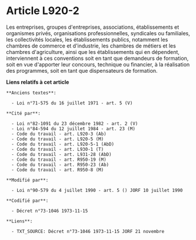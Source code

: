 # Article L920-2

Les entreprises, groupes d'entreprises, associations, établissements et organismes privés, organisations professionnelles,
syndicales ou familiales, les collectivités locales, les établissements publics, notamment les chambres de commerce et
d'industrie, les chambres de métiers et les chambres d'agriculture, ainsi que les établissements qui en dépendent,
interviennent à ces conventions soit en tant que demandeurs de formation, soit en vue d'apporter leur concours, technique ou
financier, à la réalisation des programmes, soit en tant que dispensateurs de formation.

**Liens relatifs à cet article**

	**Anciens textes**:

	  - Loi n°71-575 du 16 juillet 1971 - art. 5 (V)

	**Cité par**:

	  - Loi n°82-1091 du 23 décembre 1982 - art. 2 (V)
	  - Loi n°84-594 du 12 juillet 1984 - art. 23 (M)
	  - Code du travail - art. L920-3 (Ab)
	  - Code du travail - art. L920-5 (M)
	  - Code du travail - art. L920-5-1 (AbD)
	  - Code du travail - art. L930-1 (T)
	  - Code du travail - art. L931-28 (AbD)
	  - Code du travail - art. R950-19 (M)
	  - Code du travail - art. R950-23 (Ab)
	  - Code du travail - art. R950-8 (M)

	**Modifié par**:

	  - Loi n°90-579 du 4 juillet 1990 - art. 5 () JORF 10 juillet 1990

	**Codifié par**:

	  - Décret n°73-1046 1973-11-15

	**Liens**:

	  - TXT_SOURCE: Décret n°73-1046 1973-11-15 JORF 21 novembre
